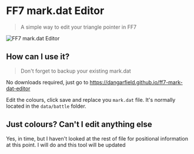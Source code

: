 # FF7 mark.dat Editor

> A simple way to edit your triangle pointer in FF7 

![FF7 mark.dat Editor](https://i.ibb.co/QQ5fjYv/ff7-mark-dat-editor.png "FF7 mark.dat Editor")

## How can I use it?

> Don't forget to backup your existing mark.dat

No downloads required, just go to https://dangarfield.github.io/ff7-mark-dat-editor

Edit the colours, click save and replace you `mark.dat` file. It's normally located in the `data/battle` folder.

## Just colours? Can't I edit anything else

Yes, in time, but I haven't looked at the rest of file for positional information at this point. I will do and this tool will be updated